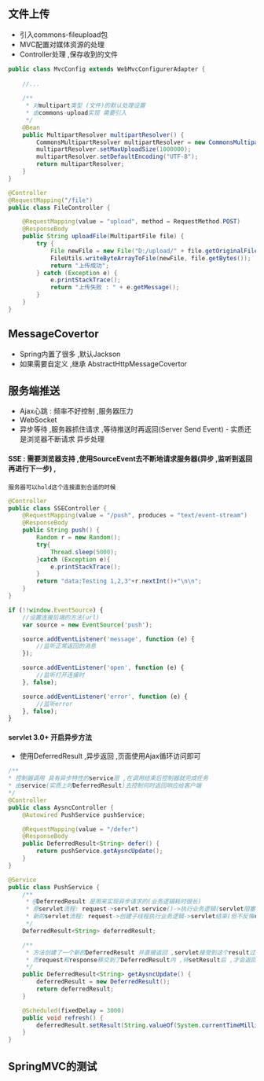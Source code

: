 ## 文件上传

* 引入commons-fileupload包
* MVC配置对媒体资源的处理
* Controller处理 ,保存收到的文件
```java
public class MvcConfig extends WebMvcConfigurerAdapter {
    
    //...
    
    /**
     * 对multipart类型 (文件)的默认处理设置
     * 由commons-upload实现 需要引入
     */
    @Bean
    public MultipartResolver multipartResolver() {
        CommonsMultipartResolver multipartResolver = new CommonsMultipartResolver();
        multipartResolver.setMaxUploadSize(1000000);
        multipartResolver.setDefaultEncoding("UTF-8");
        return multipartResolver;
    }
}

@Controller
@RequestMapping("/file")
public class FileController {

    @RequestMapping(value = "upload", method = RequestMethod.POST)
    @ResponseBody
    public String uploadFile(MultipartFile file) {
        try {
            File newFile = new File("D:/upload/" + file.getOriginalFilename());
            FileUtils.writeByteArrayToFile(newFile, file.getBytes());
            return "上传成功";
        } catch (Exception e) {
            e.printStackTrace();
            return "上传失败 : " + e.getMessage();
        }
    }
}
```

## MessageCovertor

* Spring内置了很多 ,默认Jackson
* 如果需要自定义 ,继承 AbstractHttpMessageCovertor

## 服务端推送

* Ajax心跳 : 频率不好控制 ,服务器压力
* WebSocket
* 异步等待 ,服务器抓住请求 ,等待推送时再返回(Server Send Event) - 实质还是浏览器不断请求 异步处理


#### SSE : 需要浏览器支持 ,使用SourceEvent去不断地请求服务器(异步 ,监听到返回再进行下一步) ,
    服务器可以hold这个连接直到合适的时候

```java
@Controller
public class SSEController {
    @RequestMapping(value = "/push", produces = "text/event-stream")
    @ResponseBody
    public String push() {
        Random r = new Random();
        try{
            Thread.sleep(5000);
        }catch (Exception e){
            e.printStackTrace();
        }
        return "data:Testing 1,2,3"+r.nextInt()+"\n\n";
    }
}
```
```javascript
if (!!window.EventSource) {
    //设置连接后端的方法(url)
    var source = new EventSource('push');

    source.addEventListener('message', function (e) {
        //监听正常返回的消息
    });

    source.addEventListener('open', function (e) {
        //监听打开连接时
    }, false);

    source.addEventListener('error', function (e) {
        //监听error
    }, false);
} 
```

#### servlet 3.0+ 开启异步方法
* 使用DeferredResult ,异步返回 ,页面使用Ajax循环访问即可

```java
/**
* 控制器调用 具有异步特性的service层 ,在调用结束后控制器就完成任务
* 由service(实质上时DeferredResult)去控制何时返回响应给客户端
*/
@Controller
public class AysncController {
    @Autowired PushService pushService;

    @RequestMapping(value = "/defer")
    @ResponseBody
    public DeferredResult<String> defer() {
        return pushService.getAysncUpdate();
    }
}

@Service
public class PushService {
    /**
     * @DeferredResult 是用来实现异步请求的(业务逻辑耗时很长)
     * 原servlet流程: request->servlet.service()->执行业务逻辑(servlet阻塞)->response
     * 新的servlet流程: request->创建子线程执行业务逻辑->servlet结束(但不反悔response)->子线程结束返回response(子线程中有req,res)
     */
    DeferredResult<String> deferredResult;

    /**
     * 方法创建了一个新的DeferredResult 并直接返回 ,servlet接受到这个result过后就结束任务并返回线程池
     * 而request和response移交到了DeferredResult内 ,待setResult后 ,才会返回
     */
    public DeferredResult<String> getAysncUpdate() {
        deferredResult = new DeferredResult();
        return deferredResult;
    }

    @Scheduled(fixedDelay = 3000)
    public void refresh() {
        deferredResult.setResult(String.valueOf(System.currentTimeMillis()));
    }
}
```
## SpringMVC的测试




